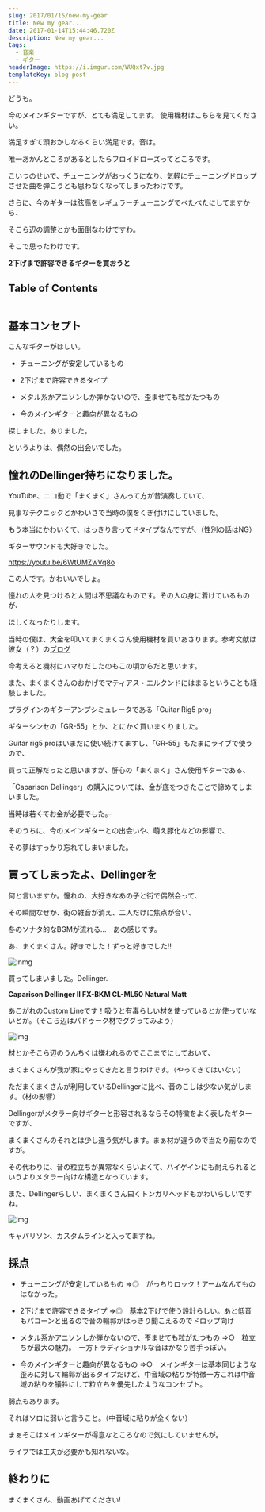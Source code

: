 ```yaml
---
slug: 2017/01/15/new-my-gear
title: New my gear...
date: 2017-01-14T15:44:46.720Z
description: New my gear...
tags:
  - 音楽
  - ギター
headerImage: https://i.imgur.com/WUQxt7v.jpg
templateKey: blog-post
---
```

どうも。

今のメインギターですが、とても満足してます。 使用機材はこちらを見てください。

満足すぎて頭おかしなるくらい満足です。音は。


唯一あかんところがあるとしたらフロイドローズってところです。

こいつのせいで、チューニングがおっくうになり、気軽にチューニングドロップさせた曲を弾こうとも思わなくなってしまったわけです。

さらに、今のギターは弦高をレギュラーチューニングでべたべたにしてますから、

そこら辺の調整とかも面倒なわけですわ。

そこで思ったわけです。

**2下げまで許容できるギターを買おうと**

## Table of Contents

```toc

```

## 基本コンセプト

こんなギターがほしい。

- チューニングが安定しているもの

- 2下げまで許容できるタイプ

- メタル系かアニソンしか弾かないので、歪ませても粒がたつもの

- 今のメインギターと趣向が異なるもの

探しました。ありました。

というよりは、偶然の出会いでした。

## 憧れのDellinger持ちになりました。

YouTube、ニコ動で「まくまく」さんって方が昔演奏していて、

見事なテクニックとかわいさで当時の僕をくぎ付けにしていました。

もう本当にかわいくて、はっきり言ってドタイプなんですが、（性別の話はNG）

ギターサウンドも大好きでした。

https://youtu.be/6WtUMZwVq8o

この人です。かわいいでしょ。


憧れの人を見つけると人間は不思議なものです。その人の身に着けているものが、

ほしくなったりします。

当時の僕は、大金を叩いてまくまくさん使用機材を買いあさります。参考文献は彼女（？）の[ブログ](http://ameblo.jp/makotosound/entry-10325835408.html)

今考えると機材にハマりだしたのもこの頃からだと思います。

また、まくまくさんのおかげでマティアス・エルクンドにはまるということも経験しました。



プラグインのギターアンプシミュレータである「Guitar Rig5 pro」

ギターシンセの「GR-55」とか、とにかく買いまくりました。

Guitar rig5 proはいまだに使い続けてますし、「GR-55」もたまにライブで使うので、

買って正解だったと思いますが、肝心の「まくまく」さん使用ギターである、

「Caparison Dellinger」の購入については、金が底をつきたことで諦めてしまいました。

~~当時は若くてお金が必要でした。~~




そのうちに、今のメインギターとの出会いや、萌え豚化などの影響で、

その夢はすっかり忘れてしまいました。

## 買ってしまったよ、Dellingerを

何と言いますか。憧れの、大好きなあの子と街で偶然会って、

その瞬間なぜか、街の雑音が消え、二人だけに焦点が合い、

冬のソナタ的なBGMが流れる…　あの感じです。




あ、まくまくさん。好きでした！ずっと好きでした!!

![inmg](https://i.imgur.com/WUQxt7v.jpg)

買ってしまいました。Dellinger.

**Caparison Dellinger Ⅱ FX-BKM CL-ML50 Natural Matt**

あこがれのCustom Lineです！吸うと有毒らしい材を使っているとか使っていないとか。（そこら辺はパドゥーク材でググってみよう）

![img](https://i.imgur.com/2gMQqhx.jpg)

材とかそこら辺のうんちくは嫌われるのでここまでにしておいて、

まくまくさんが我が家にやってきたと言うわけです。（やってきてはいない）

ただまくまくさんが利用しているDellingerに比べ、音のこしは少ない気がします。（材の影響）

Dellingerがメタラー向けギターと形容されるならその特徴をよく表したギターですが、

まくまくさんのそれとは少し違う気がします。まぁ材が違うので当たり前なのですが。

その代わりに、音の粒立ちが異常なくらいよくて、ハイゲインにも耐えられるというよりメタラー向けな構造となっています。




また、Dellingerらしい、まくまくさん曰くトンガリヘッドもかわいらしいですね。

![img](https://i.imgur.com/ljGZ2IQ.jpg)

キャパリソン、カスタムラインと入ってますね。

## 採点

- チューニングが安定しているもの ⇒◎　がっちりロック！アームなんてものはなかった。

- 2下げまで許容できるタイプ ⇒◎　基本2下げで使う設計らしい。あと低音もパコーンと出るので音の輪郭がはっきり聞こえるのでドロップ向け

- メタル系かアニソンしか弾かないので、歪ませても粒がたつもの ⇒○　粒立ちが最大の魅力。　一方トラディショナルな音はかなり苦手っぽい。

- 今のメインギターと趣向が異なるもの ⇒○　メインギターは基本同じような歪みに対して輪郭が出るタイプだけど、中音域の粘りが特徴一方これは中音域の粘りを犠牲にして粒立ちを優先したようなコンセプト。


弱点もあります。

それはソロに弱いと言うこと。（中音域に粘りが全くない）

まぁそこはメインギターが得意なところなので気にしていませんが。

ライブでは工夫が必要かも知れないな。

## 終わりに

まくまくさん、動画あげてください!
